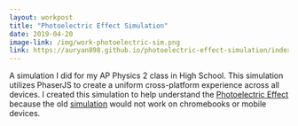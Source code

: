 ```yaml
---
layout: workpost
title: "Photoelectric Effect Simulation"
date: 2019-04-20
image-link: /img/work-photoelectric-sim.png
link: https://auryan898.github.io/photoelectric-effect-simulation/index.html
---
```

A simulation I did for my AP Physics 2 class in High School.  This simulation utilizes PhaserJS to create a uniform cross-platform experience across all devices. I created this simulation to help understand the [Photoelectric Effect](https://en.wikipedia.org/wiki/Photoelectric_effect) because the old [simulation](https://phet.colorado.edu/en/simulation/photoelectric) would not work on chromebooks or mobile devices.